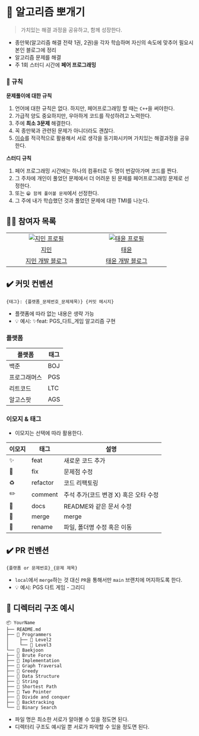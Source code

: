 # 📖 알고리즘 뽀개기
> 가치있는 해결 과정을 공유하고, 함께 성장한다.

- 종만북(알고리즘 해결 전략 1권, 2권)을 각자 학습하며 자신의 속도에 맞추어 필요시 본인 블로그에 정리
- 알고리즘 문제를 해결
- 주 1회 스터디 시간에 **페어 프로그래밍** 

### 👀 규칙
**문제풀이에 대한 규칙**
1. 언어에 대한 규칙은 없다. 하지만, 페어프로그래밍 할 때는 `C++`을 써야한다.
2. 가급적 양도 중요하지만, 우아하게 코드를 작성하려고 노력한다.
3. 주에 **최소 3문제** 해결한다.
4. 꼭 종만북과 관련된 문제가 아니더라도 괜찮다.
5. [이슈](https://github.com/stopmin/Algorithmic-Problem-Solving-Strategies/issues)를 적극적으로 활용해서 서로 생각을 동기화시키며 가치있는 해결과정을 공유한다.

**스터디 규칙**
1. 페어 프로그래밍 시간에는 하나의 컴퓨터로 두 명이 번갈아가며 코드를 짠다.
2. 그 주차에 개인이 풀었던 문제에서 더 어려운 된 문제를 페어프로그래밍 문제로 선정한다.
3. 또는 `😁 함께 풀어볼 문제`에서 선정한다.
4. 그 주에 내가 학습했던 것과 풀었던 문제에 대한 TMI를 나눈다.


## 🧑‍💻 참여자 목록
<table>
  <tr>
    <td align="center" width="200px">
      <a href="https://github.com/stopmin" target="_blank">
        <img src="https://avatars.githubusercontent.com/u/108014449?v=4" alt="지민 프로필" />
      </a>
    </td>
    <td align="center" width="200px">
      <a href="https://github.com/pykido" target="_blank">
        <img src="https://avatars.githubusercontent.com/u/77539625?v=4" alt="태윤 프로필" />
      </a>
    </td>
  </tr>
  <tr>
    <td align="center">
      <a href="https://github.com/stopmin" target="_blank">
        지민
      </a>
    </td>
    <td align="center">
      <a href="https://github.com/pikydo" target="_blank">
        태윤
      </a>
    </td>
  </tr>
<tr>
    <td align="center">
      <a href="https://stopmin.tistory.com" target="_blank">
        지민 개발 블로그
      </a>
    </td>
    <td align="center">
      <a href="https://animoto1.tistory.com" target="_blank">
        태윤 개발 블로그
      </a>
    </td>
  </tr>
</table>

## ✔️ 커밋 컨벤션
```
{태그}: {플랫폼_문제번호_문제제목)} {커밋 메시지}
```
- 플랫폼에 따라 없는 내용은 생략 가능
- 💡 예시: ✨feat: PGS_다트_게임 알고리즘 구현


### 플랫폼
| 플랫폼    | 태그  |
|--------|-----|
| 백준     | BOJ |
| 프로그래머스 | PGS |
| 리트코드   | LTC |
| 알고스팟   | AGS |

### 이모지 & 태그
- 이모지는 선택에 따라 활용한다.

| 이모지 | 태그      | 설명                      |
|------|---------|-------------------------|
| ✨   | feat    | 새로운 코드 추가               |
| 🐛   | fix     | 문제점 수정                  |
| ♻️    | refactor | 코드 리팩토링                 |
| ✏️   | comment | 주석 추가(코드 변경 X) 혹은 오타 수정 |
| 📝   | docs    | README와 같은 문서 수정        |
| 🔀   | merge   | merge                   |
| 🚚   | rename  | 파일, 폴더명 수정 혹은 이동        |


## ✔️ PR 컨벤션
```
{플랫폼 or 문제번호}_{문제 제목}
```
- `local`에서 `merge`하는 것 대신 `PR`을 통해서만 `main` 브랜치에 머지하도록 한다.
- 💡 예시: PGS 다트 게임 - 그리디

## 📁 디렉터리 구조 예시
```
📦 YourName
├── README.md
├── 📁 Programmers
│    ├── 📁 Level2
│    └── 📁 Level3
└── 📁 Baekjoon
├── 📁 Brute Force
├── 📁 Implementation
├── 📁 Graph Traversal
├── 📁 Greedy
├── 📁 Data Structure
├── 📁 String
├── 📁 Shortest Path
├── 📁 Two Pointer
├── 📁 Divide and conquer
├── 📁 Backtracking
└── 📁 Binary Search
```
- 파일 명은 최소한 서로가 알아볼 수 있을 정도면 된다.
- 디렉터리 구조도 예시일 뿐 서로가 파악할 수 있을 정도면 된다.
